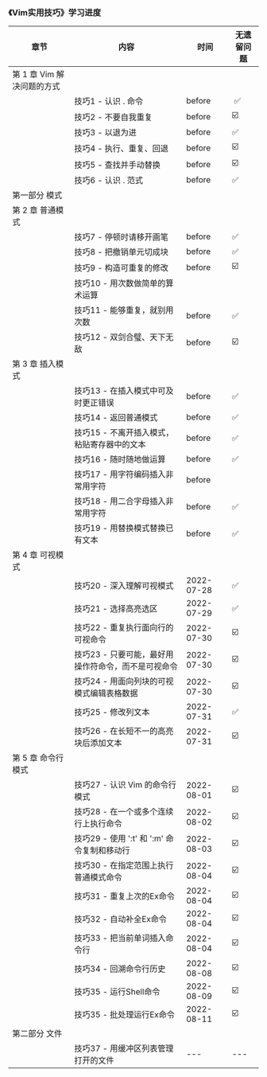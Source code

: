 ### 《Vim实用技巧》学习进度

| 章节                | 内容                             | 时间         | 无遗留问题 |
|-------------------|--------------------------------|------------|-------|
| 第 1 章 Vim 解决问题的方式 |                                |            |       |
|                   | 技巧1 - 认识 . 命令                  | before     | ️ ✅   |
|                   | 技巧2 - 不要自我重复                   | before     | ☑️    |
|                   | 技巧3 - 以退为进                     | before     | ✅     |
|                   | 技巧4 - 执行、重复、回退                 | before     | ☑️    |
|                   | 技巧5 - 查找并手动替换                  | before     | ☑️    |
|                   | 技巧6 - 认识 . 范式                  | before     | ✅     |
| 第一部分 模式           |                                |            |       |
| 第 2 章 普通模式        |                                |            |       |
|                   | 技巧7 - 停顿时请移开画笔                 | before     | ✅     |
|                   | 技巧8 - 把撤销单元切成块                 | before     | ✅     |
|                   | 技巧9 - 构造可重复的修改                 | before     | ☑️    |
|                   | 技巧10 - 用次数做简单的算术运算             |            |       |
|                   | 技巧11 - 能够重复，就别用次数              | before     | ✅️    |
|                   | 技巧12 - 双剑合璧、天下无敌               | before     | ☑️    |
| 第 3 章 插入模式        |                                |            |       |
|                   | 技巧13 - 在插入模式中可及时更正错误           | before     | ✅     |
|                   | 技巧14 - 返回普通模式                  | before     | ✅     |
|                   | 技巧15 - 不离开插入模式，粘贴寄存器中的文本       | before     | ✅     |
|                   | 技巧16 - 随时随地做运算                 | before     | ✅     |
|                   | 技巧17 - 用字符编码插入非常用字符            | before     |       |
|                   | 技巧18 - 用二合字母插入非常用字符            | before     | ✅     |
|                   | 技巧19 - 用替换模式替换已有文本             | before     | ✅     |
| 第 4 章 可视模式        |                                |            |       |
|                   | 技巧20 - 深入理解可视模式                | 2022-07-28 | ✅     |
|                   | 技巧21 - 选择高亮选区                  | 2022-07-29 | ✅     |
|                   | 技巧22 - 重复执行面向行的可视命令            | 2022-07-30 | ☑️    |
|                   | 技巧23 - 只要可能，最好用操作符命令，而不是可视命令   | 2022-07-30 | ☑️    |
|                   | 技巧24 - 用面向列块的可视模式编辑表格数据        | 2022-07-30 | ☑️    |
|                   | 技巧25 - 修改列文本                   | 2022-07-31 | ✅️    |
|                   | 技巧26 - 在长短不一的高亮块后添加文本          | 2022-07-31 | ☑️    |
| 第 5 章 命令行模式       |                                |            | ️     |
|                   | 技巧27 - 认识 Vim 的命令行模式           | 2022-08-01 | ☑️    |
|                   | 技巧28 - 在一个或多个连续行上执行命令          | 2022-08-02 | ☑️    |
|                   | 技巧29 - 使用 ':t' 和 ':m' 命令复制和移动行 | 2022-08-03 | ☑️    |
|                   | 技巧30 - 在指定范围上执行普通模式命令          | 2022-08-04 | ☑️    |
|                   | 技巧31 - 重复上次的Ex命令               | 2022-08-04 | ☑️    |
|                   | 技巧32 - 自动补全Ex命令                | 2022-08-04 | ☑️    |
|                   | 技巧33 - 把当前单词插入命令行              | 2022-08-04 | ☑️    |
|                   | 技巧34 - 回溯命令行历史                 | 2022-08-08 | ☑️    |
|                   | 技巧35 - 运行Shell命令               | 2022-08-09 | ☑️    |
|                   | 技巧35 - 批处理运行Ex命令                | 2022-08-11 | ☑️    |
| 第二部分 文件           |                                |            |       |
|                   | 技巧37 - 用缓冲区列表管理打开的文件           | ---        | ---    |


